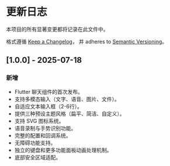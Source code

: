 # 更新日志

本项目的所有显著变更都将记录在此文件中。

格式遵循 [Keep a Changelog](https://keepachangelog.com/en/1.0.0/)，
并 adheres to [Semantic Versioning](https://semver.org/lang/zh-CN/)。

## [1.0.0] - 2025-07-18

### 新增
- Flutter 聊天组件的首次发布。
- 支持多模态输入（文字、语音、图片、文件）。
- 自适应文本输入框（2-6行）。
- 提供三种预设主题风格（扁平、简洁、自定义）。
- 支持 SVG 图标系统。
- 语音录制与手势识别功能。
- 完整的配置和回调系统。
- 无障碍功能支持。
- 独立的键盘和更多功能面板动画处理机制。
- 底部安全区域适配。
